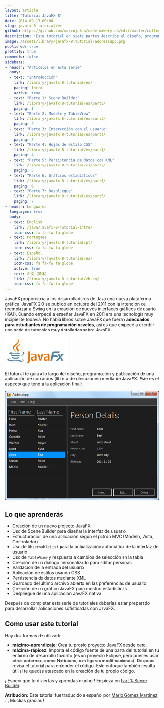 ```yaml
---
layout: article
title: "Tutorial JavaFX 8"
date: 2014-09-17 00:00
slug: javafx-8-tutorial/es
github: https://github.com/marcojakob/code.makery.ch/edit/master/collections/library/javafx-8-tutorial-es.md
description: "Este tutorial en siete partes describe el diseño, programación y publicación de una aplicación de contactos con JavaFX."
image: /assets/library/javafx-8-tutorial/addressapp.png
published: true
prettify: true
comments: false
sidebars:
- header: "Artículos en esta serie"
  body:
  - text: "Introducción"
    link: /library/javafx-8-tutorial/es/
    paging: Intro
    active: true
  - text: "Parte 1: Scene Builder"
    link: /library/javafx-8-tutorial/es/part1/
    paging: 1
  - text: "Parte 2: Modelo y TableView"
    link: /library/javafx-8-tutorial/es/part2/
    paging: 2
  - text: "Parte 3: Interacción con el usuario"
    link: /library/javafx-8-tutorial/es/part3/
    paging: 3
  - text: "Parte 4: Hojas de estilo CSS"
    link: /library/javafx-8-tutorial/es/part4/
    paging: 4
  - text: "Parte 5: Persistencia de datos con XML"
    link: /library/javafx-8-tutorial/es/part5/
    paging: 5
  - text: "Parte 6: Gráficos estadísticos"
    link: /library/javafx-8-tutorial/es/part6/
    paging: 6
  - text: "Parte 7: Despliegue"
    link: /library/javafx-8-tutorial/es/part7/
    paging: 7
- header: Lenguajes
  languages: true
  body:
  - text: English
    link: /java/javafx-8-tutorial-intro/
    icon-css: fa fa-fw fa-globe
  - text: Português
    link: /library/javafx-8-tutorial/pt/
    icon-css: fa fa-fw fa-globe
  - text: Español
    link: /library/javafx-8-tutorial/es/
    icon-css: fa fa-fw fa-globe
    active: true
  - text: 中文（简体）
    link: /library/javafx-8-tutorial/zh-cn/
    icon-css: fa fa-fw fa-globe
---
```


JavaFX proporciona a los desarrolladores de Java una nueva plataforma gráfica.  JavaFX 2.0 se publicó en octubre del 2011 con la intención de reemplazar a Swing en la creación de nuevos interfaces gráficos de usario (IGU). Cuando empecé a enseñar JavaFX en 2011 era una tecnología muy incipiente todavía. No había libros sobre JavaFX que fueran **adecuados para estudiantes de programación noveles**, así es que empecé a escribir una serie de tutoriales muy detallados sobre JavaFX.

![JavaFX Logo](/assets/java/javafx-2-tutorial-intro/javafx-logo.png)

El tutorial te guía a lo largo del diseño, programación y publicación de una aplicación de contactos (libreta de direcciones) mediante JavaFX. Este es el aspecto que tendrá la aplicación final:

![Screenshot AddressApp Part 1](/assets/java/javafx-2-tutorial-intro/addressapp01.png)


## Lo que aprenderás

* Creación de un nuevo projecto JavaFX
* Uso de Scene Builder para diseñar la interfaz de usuario
* Estructuración de una aplicación según el patrón MVC (Modelo, Vista, Controlador)
* Uso de `ObservableList` para la actualización automática de la interfaz de usuario
* Uso de `TableView` y respuesta a cambios de selección en la tabla
* Creación de un diálogo personalizado para editar personas
* Validación de la entrada del usuario
* Aplicación de estilos usando CSS
* Persistencia de datos mediante XML
* Guardado del último archivo abierto en las preferencias de usuario
* Creación de un gráfico JavaFX para mostrar estadísticas
* Despliegue de una aplicación JavaFX nativa

Después de completar esta serie de tutoriales deberías estar preparado para desarrollar aplicaciones sofisticadas con JavaFX.


## Como usar este tutorial

Hay dos formas de utilizarlo

* **máximo-aprendizaje**: Crea tu propio proyecto JavaFX desde cero.
* **máxima-rápidez**: Importa el código fuente de una parte del tutorial en tu entorno de desarrollo favorito (es un proyecto Eclipse, pero puedes usar otros entornos, como Netbeans, con ligeras modificaciones). Después revisa el tutorial para entender el código. Este enfoque también resulta útil si te quedas atascado en la creación de tu propio código.

¡ Espero que te diviertas y aprendas mucho ! Empieza en  [Part 1: Scene Builder](/library/javafx-8-tutorial/es/part1/).



<div class="alert alert-success">
  <strong>Atribución:</strong> Este tutorial fue traducido a español por <a href="http://about.me/magomar" class="alert-link">Mario Gómez Martínez <i class="fa fa-trophy"></i></a>. ¡ Muchas gracias !
</div>
